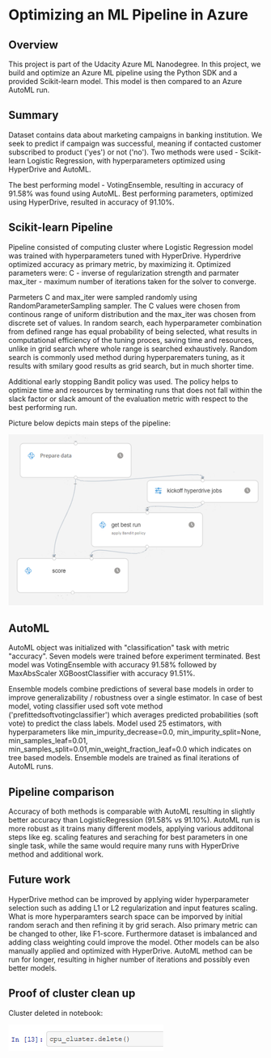 # Optimizing an ML Pipeline in Azure

## Overview
This project is part of the Udacity Azure ML Nanodegree.
In this project, we build and optimize an Azure ML pipeline using the Python SDK and a provided Scikit-learn model.
This model is then compared to an Azure AutoML run.

## Summary
Dataset contains data about marketing campaigns in banking institution. We seek to predict if campaign was successful, meaning if contacted customer subscribed to product ('yes') or not ('no'). 
Two methods were used - Scikit-learn Logistic Regression, with hyperparameters optimized using HyperDrive and AutoML.

The best performing model - VotingEnsemble, resulting in accuracy of 91.58% was found using AutoML. Best performing parameters, optimized using HyperDrive, resulted in accuracy of 91.10%.

## Scikit-learn Pipeline
Pipeline consisted of computing cluster where Logistic Regression model was trained with hyperparameters tuned with HyperDrive. Hyperdrive optimized accuracy as primary metric, by maximizing it. Optimized parameters were: C - inverse of regularization strength and parmater max_iter - maximum number of iterations taken for the solver to converge.

Parmeters C and max_iter were sampled randomly using RandomParameterSampling sampler. The C values were chosen from continous range of uniform distribution and the max_iter was chosen from discrete set of values. In random search, each hyperparameter combination from defined range has equal probability of being selected, what results in computational efficiency of the tuning proces, saving time and resources, unlike in grid search where whole range is searched exhaustively. Random search is commonly used method during hyperparematers tuning, as it results with smilary good results as grid search, but in much shorter time.

Additional early stopping Bandit policy was used. The policy helps to optimize time and resources by terminating runs that does not fall within the slack factor or slack amount of the evaluation metric with respect to the best performing run.

Picture below depicts main steps of the pipeline:

![alt text](hd_pipeline.png)

## AutoML
AutoML object was initialized with "classification" task with metric "accuracy". Seven models were trained before experiment terminated. Best model was VotingEnsemble with accuracy 91.58% followed by MaxAbsScaler XGBoostClassifier with accuracy 91.51%.

Ensemble models combine predictions of several base models in order to improve generalizability / robustness over a single estimator. In case of best model, voting classifier used soft vote method ('prefittedsoftvotingclassifier') which averages predicted probabilities (soft vote) to predict the class labels. Model used 25 estimators, with hyperparameters like min_impurity_decrease=0.0, min_impurity_split=None, min_samples_leaf=0.01, min_samples_split=0.01,min_weight_fraction_leaf=0.0 which indicates on tree based models. Ensemble models are trained as final iterations of AutoML runs.

## Pipeline comparison
Accuracy of both methods is comparable with AutoML resulting in slightly better accuracy than LogisticRegression (91.58% vs 91.10%). AutoML run is more robust as it trains many different models, applying various additonal steps like eg. scaling features and seraching for best parameters in one single task, while the same would require many runs with HyperDrive method and additional work. 

## Future work
HyperDrive method can be improved by applying wider hyperparameter selection such as adding L1 or L2 regularization and input features scaling. What is more hyperparamters search space can be imporved by initial random serach and then refining it by grid serach. Also primary metric can be changed to other, like F1-score. Furthermore dataset is imbalanced and adding class weighting could improve the model. Other models can be also manually applied and optimized with HyperDrive.
AutoML method can be run for longer, resulting in higher number of iterations and possibly even better models.
## Proof of cluster clean up
Cluster deleted in notebook:

![alt text](cluster_delete.png)
